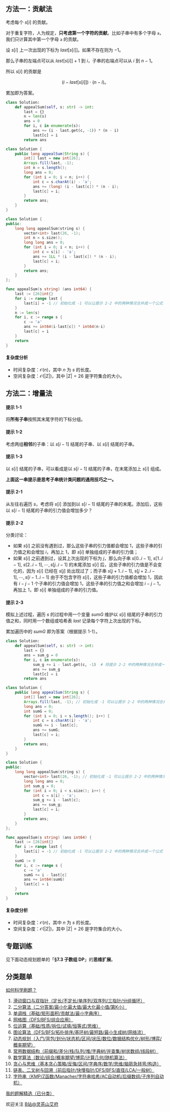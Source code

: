 ## 方法一：贡献法

考虑每个 $s[i]$ 的贡献。

对于重复字符，人为规定，**只考虑第一个字符的贡献**。比如子串中有多个字母 $\texttt{a}$，我们只计算其中第一个字母 $\texttt{a}$ 的贡献。

设 $s[i]$ 上一次出现的下标为 $\textit{last}[s[i]]$。如果不存在则为 $-1$。

那么子串的左端点可以从 $\textit{last}[s[i]]+1$ 到 $i$，子串的右端点可以从 $i$ 到 $n-1$。

所以 $s[i]$ 的贡献是

$$
(i-\textit{last}[s[i]]) \cdot (n-i)。
$$

累加即为答案。

```py [sol-Python3]
class Solution:
    def appealSum(self, s: str) -> int:
        last = {}
        n = len(s)
        ans = 0
        for i, c in enumerate(s):
            ans += (i - last.get(c, -1)) * (n - i)
            last[c] = i
        return ans
```

```java [sol-Java]
class Solution {
    public long appealSum(String s) {
        int[] last = new int[26];
        Arrays.fill(last, -1);
        int n = s.length();
        long ans = 0;
        for (int i = 0; i < n; i++) {
            int c = s.charAt(i) - 'a';
            ans += (long) (i - last[c]) * (n - i);
            last[c] = i;
        }
        return ans;
    }
}
```

```cpp [sol-C++]
class Solution {
public:
    long long appealSum(string s) {
        vector<int> last(26, -1);
        int n = s.size();
        long long ans = 0;
        for (int i = 0; i < n; i++) {
            int c = s[i] - 'a';
            ans += 1LL * (i - last[c]) * (n - i);
            last[c] = i;
        }
        return ans;
    }
};
```

```go [sol-Go]
func appealSum(s string) (ans int64) {
	last := [26]int{}
	for i := range last {
		last[i] = -1 // 初始化成 -1 可以让提示 2-2 中的两种情况合并成一个公式
	}
	n := len(s)
	for i, c := range s {
		c -= 'a'
		ans += int64(i-last[c]) * int64(n-i)
		last[c] = i
	}
	return
}
```

#### 复杂度分析

- 时间复杂度：$\mathcal{O}(n)$，其中 $n$ 为 $s$ 的长度。
- 空间复杂度：$\mathcal{O}(|\Sigma|)$，其中 $|\Sigma|=26$ 是字符集合的大小。

## 方法二：增量法

#### 提示 1-1

将**所有子串**按照其末尾字符的下标分组。

#### 提示 1-2

考虑两组**相邻**的子串：以 $s[i-1]$ 结尾的子串、以 $s[i]$ 结尾的子串。

#### 提示 1-3

以 $s[i]$ 结尾的子串，可以看成是以 $s[i-1]$ 结尾的子串，在末尾添加上 $s[i]$ 组成。

**上面这一串提示是思考子串统计类问题的通用技巧之一。**

#### 提示 2-1

从左往右遍历 $s$，考虑将 $s[i]$ 添加到以 $s[i-1]$ 结尾的子串的末尾。添加后，这些以 $s[i-1]$ 结尾的子串的引力值会增加多少？

#### 提示 2-2

分类讨论：

- 如果 $s[i]$ 之前没有遇到过，那么这些子串的引力值都会增加 $1$，这些子串的引力值之和会增加 $i$，再加上 $1$，即 $s[i]$ 单独组成的子串的引力值；
- 如果 $s[i]$ 之前遇到过，设其上次出现的下标为 $j$，那么向子串 $s[0..i-1],\ s[1..i-1],\ s[2..i-1],\cdots,s[j..i-1]$ 的末尾添加 $s[i]$ 后，这些子串的引力值是不会变化的，因为 $s[i]$ 已经在 $s[j]$ 处出现过了；而子串 $s[j+1..i-1],\ s[j+2..i-1],\cdots,s[i-1..i-1]$ 由于不包含字符 $s[i]$，这些子串的引力值都会增加 $1$，因此有 $i-j-1$ 个子串的引力值会增加 $1$，这些子串的引力值之和会增加 $i-j-1$，再加上 $1$，即 $s[i]$ 单独组成的子串的引力值。

#### 提示 2-3

模拟上述过程，遍历 $s$ 的过程中用一个变量 $\textit{sumG}$ 维护以 $s[i]$ 结尾的子串的引力值之和，同时用一个数组或哈希表 $\textit{last}$ 记录每个字符上次出现的下标。

累加遍历中的 $\textit{sumG}$ 即为答案（根据提示 1-1）。

```py [sol-Python3]
class Solution:
    def appealSum(self, s: str) -> int:
        last = {}
        ans = sum_g = 0
        for i, c in enumerate(s):
            sum_g += i - last.get(c, -1)  # 将提示 2-2 中的两种情况合并成一个公式
            ans += sum_g
            last[c] = i
        return ans
```

```java [sol-Java]
class Solution {
    public long appealSum(String s) {
        int[] last = new int[26];
        Arrays.fill(last, -1); // 初始化成 -1 可以让提示 2-2 中的两种情况合并成一个公式
        long ans = 0;
        int sumG = 0;
        for (int i = 0; i < s.length(); i++) {
            int c = s.charAt(i) - 'a';
            sumG += i - last[c];
            ans += sumG;
            last[c] = i;
        }
        return ans;
    }
}
```

```cpp [sol-C++]
class Solution {
public:
    long long appealSum(string s) {
        vector<int> last(26, -1); // 初始化成 -1 可以让提示 2-2 中的两种情况合并成一个公式
        long long ans = 0;
        int sum_g = 0;
        for (int i = 0; i < s.size(); i++) {
            int c = s[i] - 'a';
            sum_g += i - last[c];
            ans += sum_g;
            last[c] = i;
        }
        return ans;
    }
};
```

```go [sol-Go]
func appealSum(s string) (ans int64) {
	last := [26]int{}
	for i := range last {
		last[i] = -1 // 初始化成 -1 可以让提示 2-2 中的两种情况合并成一个公式
	}
	sumG := 0
	for i, c := range s {
		c -= 'a'
		sumG += i - last[c]
		ans += int64(sumG)
		last[c] = i
	}
	return
}
```

#### 复杂度分析

- 时间复杂度：$\mathcal{O}(n)$，其中 $n$ 为 $s$ 的长度。
- 空间复杂度：$\mathcal{O}(|\Sigma|)$，其中 $|\Sigma|=26$ 是字符集合的大小。

## 专题训练

见下面动态规划题单的「**§7.3 子数组 DP**」的**思维扩展**。

## 分类题单

[如何科学刷题？](https://leetcode.cn/circle/discuss/RvFUtj/)

1. [滑动窗口与双指针（定长/不定长/单序列/双序列/三指针/分组循环）](https://leetcode.cn/circle/discuss/0viNMK/)
2. [二分算法（二分答案/最小化最大值/最大化最小值/第K小）](https://leetcode.cn/circle/discuss/SqopEo/)
3. [单调栈（基础/矩形面积/贡献法/最小字典序）](https://leetcode.cn/circle/discuss/9oZFK9/)
4. [网格图（DFS/BFS/综合应用）](https://leetcode.cn/circle/discuss/YiXPXW/)
5. [位运算（基础/性质/拆位/试填/恒等式/思维）](https://leetcode.cn/circle/discuss/dHn9Vk/)
6. [图论算法（DFS/BFS/拓扑排序/基环树/最短路/最小生成树/网络流）](https://leetcode.cn/circle/discuss/01LUak/)
7. [动态规划（入门/背包/划分/状态机/区间/状压/数位/数据结构优化/树形/博弈/概率期望）](https://leetcode.cn/circle/discuss/tXLS3i/)
8. [常用数据结构（前缀和/差分/栈/队列/堆/字典树/并查集/树状数组/线段树）](https://leetcode.cn/circle/discuss/mOr1u6/)
9. [数学算法（数论/组合/概率期望/博弈/计算几何/随机算法）](https://leetcode.cn/circle/discuss/IYT3ss/)
10. [贪心与思维（基本贪心策略/反悔/区间/字典序/数学/思维/脑筋急转弯/构造）](https://leetcode.cn/circle/discuss/g6KTKL/)
11. [链表、二叉树与回溯（前后指针/快慢指针/DFS/BFS/直径/LCA/一般树）](https://leetcode.cn/circle/discuss/K0n2gO/)
12. [字符串（KMP/Z函数/Manacher/字符串哈希/AC自动机/后缀数组/子序列自动机）](https://leetcode.cn/circle/discuss/SJFwQI/)

[我的题解精选（已分类）](https://github.com/EndlessCheng/codeforces-go/blob/master/leetcode/SOLUTIONS.md)

欢迎关注 [B站@灵茶山艾府](https://space.bilibili.com/206214)
